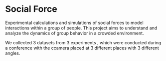 # Social Force 

Experimental calculations and simulations of social forces to model interactions within a group of people. This project aims to understand and analyze the dynamics of group behavior in a crowded environment.

We collected 3 datasets from 3 experiments , which were conducted during a conference with the ccamera placed at 3 different places with 3 different angles. 